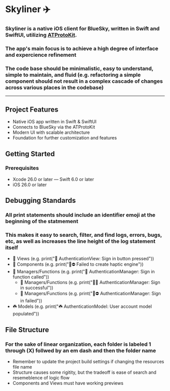 # Skyliner ✈️

### **Skyliner** is a native iOS client for BlueSky, written in Swift and SwiftUI, utilizing [ATProtoKit](https://github.com/MasterJ93/ATProtoKit).
### The app's main focus is to achieve a high degree of interface and expercience refinement
### The code base should be minimalistic, easy to understand, simple to maintain, and fluid (e.g. refactoring a simple component should not result in a complex cascade of changes across various places in the codebase)

---

## Project Features
- Native iOS app written in Swift & SwiftUI
- Connects to BlueSky via the ATProtoKit
- Modern UI with scalable architecture
- Foundation for further customization and features

## Getting Started
### Prerequisites
- Xcode 26.0 or later
— Swift 6.0 or later
- iOS 26.0 or later

## Debugging Standards
### All print statements should include an identifier emoji at the beginning of the statmement
### This makes it easy to search, filter, and find logs, errors, bugs, etc, as well as increases the line height of the log statement itself
- 🌸 Views (e.g. print("🌸 AuthenticationView: Sign in button pressed"))
- 🌺 Components (e.g. print("🌺⛔️ Failed to create haptic engine"))
- 🍄 Managers/Functions (e.g. print("🍄 AuthenticationManager: Sign in function called"))
    - 🍄 Managers/Functions (e.g. print("🍄✅ AuthenticationManager: Sign in successful"))
    - 🍄 Managers/Functions (e.g. print("🍄⛔️ AuthenticationManager: Sign in failed"))
- ☘️ Models (e.g. print("☘️ AuthenticationModel: User account model populated"))

## File Structure
### For the sake of linear organization, each folder is labeled 1 through (X) follwed by an em dash and then the folder name
- Remember to update the project build settings if changing the resources file name
- Structure causes some rigitity, but the tradeoff is ease of search and resemeblence of logic flow
- Components and Views must have working previews
